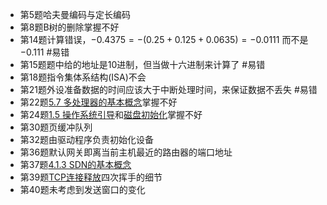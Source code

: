 * 第5题哈夫曼编码与定长编码
* 第8题B树的删除掌握不好
* 第14题计算错误，$-0.4375=-(0.25+0.125+0.0635)=-0.0111$ 而不是 $-0.111$ #易错 
* 第15题题中给的地址是10进制，但当做十六进制来计算了 #易错 
* 第18题指令集体系结构(ISA)不会
* 第21题外设准备数据的时间应该大于中断处理时间，来保证数据不丢失 #易错 
* 第22题[5.7 多处理器的基本概念](../2%20计算机组成原理/第5章%20中央处理器.md#5.7%20多处理器的基本概念)掌握不好
* 第24题[1.5 操作系统引导](../3%20操作系统/第1章%20计算机系统概述.md#1.5%20操作系统引导)和[磁盘初始化](../3%20操作系统/第5章%20输入输出管理.md#磁盘初始化)掌握不好
* 第30题页缓冲队列
* 第32题由驱动程序负责初始化设备
* 第36题默认网关即离当前主机最近的路由器的端口地址
* 第37题[4.1.3 SDN的基本概念](../4%20计算机网络/第4章%20网络层.md#4.1.3%20SDN的基本概念)
* 第39题[TCP连接释放](../4%20计算机网络/第5章%20传输层.md#TCP连接释放)四次挥手的细节
* 第40题未考虑到发送窗口的变化